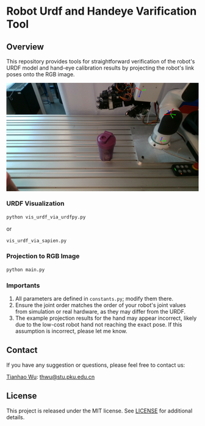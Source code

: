 # Robot Urdf and Handeye Varification Tool

## Overview

This repository provides tools for straightforward verification of the robot's URDF model and hand-eye calibration results by projecting the robot's link poses onto the RGB image.

<img src="pics/1.PNG" align="middle" width="700"/> 

### URDF Visualization
```bash
python vis_urdf_via_urdfpy.py
```

or 
```bash
vis_urdf_via_sapien.py
```

### Projection to RGB Image
```bash
python main.py
```

### Importants
1. All parameters are defined in `constants.py`; modify them there.
2. Ensure the joint order matches the order of your robot's joint values from simulation or real hardware, as they may differ from the URDF.
3. The example projection results for the hand may appear incorrect, likely due to the low-cost robot hand not reaching the exact pose. If this assumption is incorrect, please let me know.

## Contact
If you have any suggestion or questions, please feel free to contact us:

[Tianhao Wu](https://tianhaowuhz.github.io/): [thwu@stu.pku.edu.cn](mailto:thwu@stu.pku.edu.cn)


## License
This project is released under the MIT license. See [LICENSE](LICENSE) for additional details.